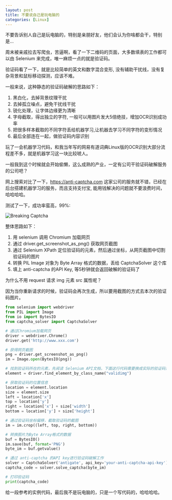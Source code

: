 ```yaml
---
layout: post
title: 不要说自己是玩电脑的
categories: [Linux]
---
```


不要告诉别人自己是玩电脑的，特别是亲朋好友，他们会认为你啥都会干，特别是...

周末被亲戚拉去写爬虫，苦逼啊，看了一下二维码的页面，大多数填表的工作都可以由 Selenium 来完成，唯一麻烦一点的就是验证码。

验证码看了一下，就是比较简单的英文和数字混合变形, 没有辅助干扰线，没有复杂背景和鼠标移动探测，应该不难。

一般来说，这种静态的验证码破解的思路如下：
1. 黑白化，去掉背景纹理干扰
2. 去掉孤立噪点，避免干扰线干扰
3. 锐化处理，让字体边缘更为清晰
4. 字母截取，得出独立的字符, 一般可以用图片发大5倍绝技，增加OCR识别成功率
5. 把很多样本截取的不同字符丢给机器学习,让机器去学习不同字符的变形情况
6. 最后全部连在一起，做验证码内容识别

玩了一会机器学习代码，和我当年写的网易有道词典Linux版的OCR识别大部分流程差不多，就是机器学习这一块比较唬人。

一般我到这个时候就会开始偷懒，这么成熟的产业，一定有公司干验证码破解服务的公司吧？

网上搜索对比了一下，https://anti-captcha.com 这家公司的服务就不错，已经在后台搭建机器学习的服务，而且支持支付宝, 能用钱解决的问题就不要浪费时间，哈哈哈哈。

测试了一下，成功率蛮高，99%:

![Breaking Captcha]({{site.url}}/pics/breaking-captcha/breaking-captcha.png)

整体思路如下：
1. 用 selenium 调用 Chromium 加载网页
2. 通过 driver.get_screenshot_as_png() 获取网页截图
3. 通过 Selenium XPath 定位验证码的元素，然后通过坐标，从网页截图中切割验证码的图片
4. 转换 PIL Image 对象为 Byte Array 格式的数据，丢给 CaptchaSolver 这个库
5. 填上 anti-captcha 的API Key, 等5秒钟就会返回破解的验证码了

为什么不用 request 请求 img 元素 src 属性呢？

因为当你重新请求的时候，验证码会再次生成，所以要用截图的方式去本次的验证码图片。

```python
from selenium import webdriver
from PIL import Image
from io import BytesIO
from captcha_solver import CaptchaSolver

# 通过Chromium加载网页
driver = webdriver.Chrome()
driver.get('http://www.xxx.com')

# 获得网页截图
png = driver.get_screenshot_as_png()
im = Image.open(BytesIO(png))

# 找到验证码所在的元素，先阅读 Selenium API文档，下面这行代码需要换成实际的验证码元素
element = driver.find_element_by_class_name("validimg")

# 获取验证码的位置信息
location = element.location
size = element.size
left = location['x']
top = location['y']
right = location['x'] + size['width']
bottom = location['y'] + size['height']

# 通过验证码坐标偏移，截取验证码的截图
im = im.crop((left, top, right, bottom))

# 转换图片为Byte Array格式的数据
buf = BytesIO()
im.save(buf, format='PNG')
byte_im = buf.getvalue()

# 通过 anti-captcha 的API key进行验证码破解工作
solver = CaptchaSolver('antigate', api_key='your-anti-captcha-api-key')
captcha_code = solver.solve_captcha(byte_im)

# 打印验证码
print(captcha_code)
```

给一段参考的实例代码，最后我不是玩电脑的，只是一个写代码的，哈哈哈哈。

